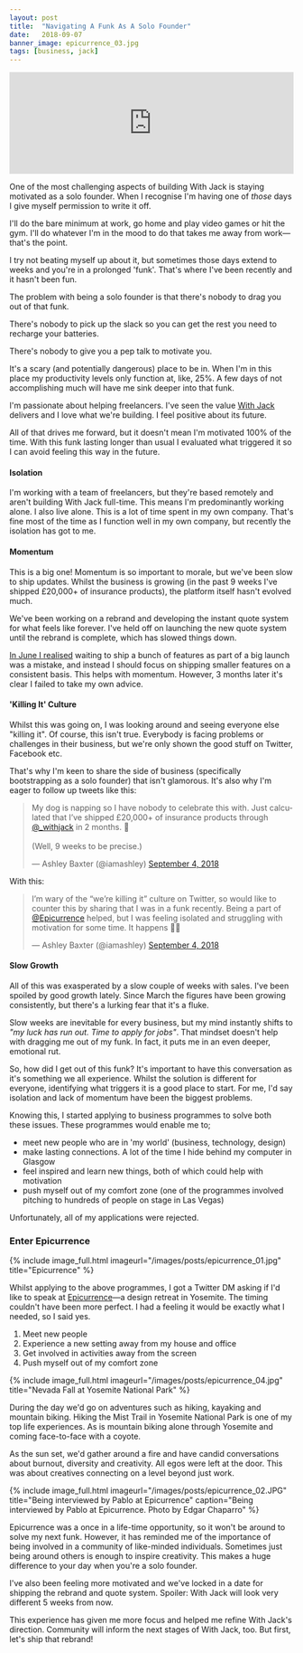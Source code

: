 ```yaml
---
layout: post
title:  "Navigating A Funk As A Solo Founder"
date:   2018-09-07
banner_image: epicurrence_03.jpg
tags: [business, jack]
---
```


<iframe src='https://share.transistor.fm/e/1aed6ea8' width='100%' height='180' frameborder='0' scrolling='no' seamless='true'></iframe>

One of the most challenging aspects of building With Jack is staying motivated as a solo founder. When I recognise I'm having one of *those* days I give myself permission to write it off.

I'll do the bare minimum at work, go home and play video games or hit the gym. I'll do whatever I'm in the mood to do that takes me away from work—that's the point.

I try not beating myself up about it, but sometimes those days extend to weeks and you're in a prolonged 'funk'. That's where I've been recently and it hasn't been fun.

The problem with being a solo founder is that there's nobody to drag you out of that funk.

There's nobody to pick up the slack so you can get the rest you need to recharge your batteries.

There's nobody to give you a pep talk to motivate you.

It's a scary (and potentially dangerous) place to be in. When I'm in this place my productivity levels only function at, like, 25%. A few days of not accomplishing much will have me sink deeper into that funk.

I'm passionate about helping freelancers. I've seen the value <a href="https://withjack.co.uk">With Jack</a> delivers and I love what we're building. I feel positive about its future.

All of that drives me forward, but it doesn't mean I'm motivated 100% of the time. With this funk lasting longer than usual I evaluated what triggered it so I can avoid feeling this way in the future.

<h4>Isolation</h4>

I'm working with a team of freelancers, but they're based remotely and aren't building With Jack full-time. This means I'm predominantly working alone. I also live alone. This is a lot of time spent in my own company. That's fine most of the time as I function well in my own company, but recently the isolation has got to me.

<h4>Momentum</h4>

This is a big one! Momentum is so important to morale, but we've been slow to ship updates. Whilst the business is growing (in the past 9 weeks I've shipped £20,000+ of insurance products), the platform itself hasn't evolved much.

We've been working on a rebrand and developing the instant quote system for what feels like forever. I've held off on launching the new quote system until the rebrand is complete, which has slowed things down.

<a href="https://twitter.com/iamashley/status/1003587994954149888">In June I realised</a> waiting to ship a bunch of features as part of a big launch was a mistake, and instead I should focus on shipping smaller features on a consistent basis. This helps with momentum. However, 3 months later it's clear I failed to take my own advice.

<h4>'Killing It' Culture</h4>

Whilst this was going on, I was looking around and seeing everyone else "killing it". Of course, this isn't true. Everybody is facing problems or challenges in their business, but we're only shown the good stuff on Twitter, Facebook etc. 

That's why I'm keen to share the side of business (specifically bootstrapping as a solo founder) that isn't glamorous. It's also why I'm eager to follow up tweets like this:

<blockquote class="twitter-tweet" data-lang="en"><p lang="en" dir="ltr">My dog is napping so I have nobody to celebrate this with. Just calculated that I’ve shipped £20,000+ of insurance products through <a href="https://twitter.com/_withjack?ref_src=twsrc%5Etfw">@_withjack</a> in 2 months. 💃<br><br>(Well, 9 weeks to be precise.)</p>&mdash; Ashley Baxter (@iamashley) <a href="https://twitter.com/iamashley/status/1036996268051050497?ref_src=twsrc%5Etfw">September 4, 2018</a></blockquote>
<script async src="https://platform.twitter.com/widgets.js" charset="utf-8"></script>

With this:

<blockquote class="twitter-tweet" data-lang="en"><p lang="en" dir="ltr">I’m wary of the “we’re killing it” culture on Twitter, so would like to counter this by sharing that I was in a funk recently. Being a part of <a href="https://twitter.com/Epicurrence?ref_src=twsrc%5Etfw">@Epicurrence</a> helped, but I was feeling isolated and struggling with motivation for some time. It happens 🤷‍♀️</p>&mdash; Ashley Baxter (@iamashley) <a href="https://twitter.com/iamashley/status/1037000772049952768?ref_src=twsrc%5Etfw">September 4, 2018</a></blockquote>
<script async src="https://platform.twitter.com/widgets.js" charset="utf-8"></script>

<h4>Slow Growth</h4>

All of this was exasperated by a slow couple of weeks with sales. I've been spoiled by good growth lately. Since March the figures have been growing consistently, but there's a lurking fear that it's a fluke.

Slow weeks are inevitable for every business, but my mind instantly shifts to _"my luck has run out. Time to apply for jobs"_. That mindset doesn't help with dragging me out of my funk. In fact, it puts me in an even deeper, emotional rut.

So, how did I get out of this funk? It's important to have this conversation as it's something we all experience. Whilst the solution is different for everyone, identifying what triggers it is a good place to start. For me, I'd say isolation and lack of momentum have been the biggest problems.

Knowing this, I started applying to business programmes to solve both these issues. These programmes would enable me to;

* meet new people who are in 'my world' (business, technology, design)
* make lasting connections. A lot of the time I hide behind my computer in Glasgow
* feel inspired and learn new things, both of which could help with motivation
* push myself out of my comfort zone (one of the programmes involved pitching to hundreds of people on stage in Las Vegas)

Unfortunately, all of my applications were rejected.

<h3>Enter Epicurrence</h3>

{% include image_full.html imageurl="/images/posts/epicurrence_01.jpg" title="Epicurrence" %}

Whilst applying to the above programmes, I got a Twitter DM asking if I'd like to speak at <a href="https://epicurrence.com">Epicurrence</a>—a design retreat in Yosemite. The timing couldn't have been more perfect. I had a feeling it would be exactly what I needed, so I said yes.

1. Meet new people
2. Experience a new setting away from my house and office
3. Get involved in activities away from the screen
4. Push myself out of my comfort zone

{% include image_full.html imageurl="/images/posts/epicurrence_04.jpg" title="Nevada Fall at Yosemite National Park" %}

During the day we'd go on adventures such as hiking, kayaking and mountain biking. Hiking the Mist Trail in Yosemite National Park is one of my top life experiences. As is mountain biking alone through Yosemite and coming face-to-face with a coyote.

As the sun set, we'd gather around a fire and have candid conversations about burnout, diversity and creativity. All egos were left at the door. This was about creatives connecting on a level beyond just work.

{% include image_full.html imageurl="/images/posts/epicurrence_02.JPG" title="Being interviewed by Pablo at Epicurrence" caption="Being interviewed by Pablo at Epicurrence. Photo by Edgar Chaparro" %}

Epicurrence was a once in a life-time opportunity, so it won't be around to solve my next funk. However, it has reminded me of the importance of being involved in a community of like-minded individuals. Sometimes just being around others is enough to inspire creativity. This makes a huge difference to your day when you're a solo founder.

I've also been feeling more motivated and we've locked in a date for shipping the rebrand and quote system. Spoiler: With Jack will look very different 5 weeks from now.

This experience has given me more focus and helped me refine With Jack's direction. Community will inform the next stages of With Jack, too. But first, let's ship that rebrand!